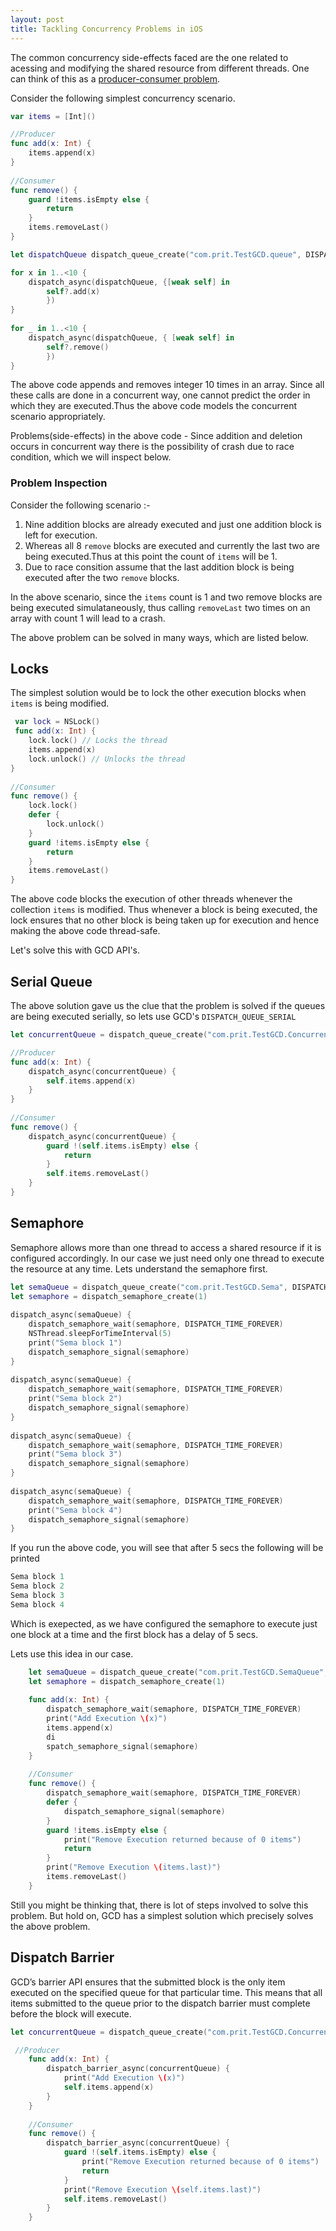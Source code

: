 ```yaml
---
layout: post
title: Tackling Concurrency Problems in iOS
---
```


The common concurrency side-effects faced are the one related to acessing and modifying the shared resource from different threads. One can think of this as a [producer-consumer problem](https://en.wikipedia.org/wiki/Producer%E2%80%93consumer_problem).

Consider the following simplest concurrency scenario.

```swift
var items = [Int]()

//Producer
func add(x: Int) {
    items.append(x)
}
    
//Consumer
func remove() {
    guard !items.isEmpty else {
        return
    }
    items.removeLast()
}

let dispatchQueue dispatch_queue_create("com.prit.TestGCD.queue", DISPATCH_QUEUE_CONCURRENT)

for x in 1..<10 {
    dispatch_async(dispatchQueue, {[weak self] in
        self?.add(x)
        })
}
    
for _ in 1..<10 {
    dispatch_async(dispatchQueue, { [weak self] in
        self?.remove()
        })
}
```
The above code appends and removes integer 10 times in an array. Since all these calls are done in a concurrent way, one cannot predict the order in which they are executed.Thus the above code models the concurrent scenario appropriately.

Problems(side-effects) in the above code - Since addition and deletion occurs in concurrent way there is the possibility of crash due to race condition, which we will inspect below.  

### Problem Inspection ###

Consider the following scenario :-

1. Nine addition blocks are already executed and just one addition block is left for execution.
2. Whereas all 8 `remove` blocks are executed and currently the last two are being executed.Thus at this point the count of `items` will be 1.
3. Due to race consition assume that the last addition block is being executed after the two `remove` blocks.

In the above scenario, since the `items` count is 1 and two remove blocks are being executed simulataneously, thus calling `removeLast` two times on an array with count 1 will lead to a crash.

The above problem can be solved in many ways, which are listed below.

## Locks ##
	
The simplest solution would be to lock the other execution blocks when `items` is being modified. 
	
```swift
 var lock = NSLock()
 func add(x: Int) {
    lock.lock() // Locks the thread
    items.append(x)
    lock.unlock() // Unlocks the thread
}
    
//Consumer
func remove() {
    lock.lock()
    defer {
    	lock.unlock()
    }
    guard !items.isEmpty else {
        return
    }
    items.removeLast()
}

```
The above code blocks the execution of other threads whenever the collection `items` is modified. Thus whenever a block is being executed, the lock ensures that no other block is being taken up for execution and hence making the above code thread-safe.

Let's solve this with GCD API's.

## Serial Queue ##

The above solution gave us the clue that the problem is solved if the queues are being executed serially, so lets use GCD's `DISPATCH_QUEUE_SERIAL`

```swift
let concurrentQueue = dispatch_queue_create("com.prit.TestGCD.ConcurrentQueue", DISPATCH_QUEUE_CONCURRENT)

//Producer
func add(x: Int) {
    dispatch_async(concurrentQueue) {
        self.items.append(x)
    }
}
    
//Consumer
func remove() {
    dispatch_async(concurrentQueue) {
        guard !(self.items.isEmpty) else {
            return
        }
        self.items.removeLast()
    }
}

``` 

## Semaphore ##

Semaphore allows more than one thread to access a shared resource if it is configured accordingly. In our case we just need only one thread to execute the resource at any time. Lets understand the semaphore first.

```swift
let semaQueue = dispatch_queue_create("com.prit.TestGCD.Sema", DISPATCH_QUEUE_CONCURRENT)
let semaphore = dispatch_semaphore_create(1)
    
dispatch_async(semaQueue) {
    dispatch_semaphore_wait(semaphore, DISPATCH_TIME_FOREVER)
    NSThread.sleepForTimeInterval(5)
    print("Sema block 1")
    dispatch_semaphore_signal(semaphore)
}
    
dispatch_async(semaQueue) {
    dispatch_semaphore_wait(semaphore, DISPATCH_TIME_FOREVER)
    print("Sema block 2")
    dispatch_semaphore_signal(semaphore)
}
    
dispatch_async(semaQueue) {
    dispatch_semaphore_wait(semaphore, DISPATCH_TIME_FOREVER)
    print("Sema block 3")
    dispatch_semaphore_signal(semaphore)
}
    
dispatch_async(semaQueue) {
    dispatch_semaphore_wait(semaphore, DISPATCH_TIME_FOREVER)
    print("Sema block 4")
    dispatch_semaphore_signal(semaphore)
}
```

If you run the above code, you will see that after 5 secs the following will be printed

```swift
Sema block 1
Sema block 2
Sema block 3
Sema block 4
```	
Which is exepected, as we have configured the semaphore to execute just one block at a time and the first block has a delay of 5 secs. 

Lets use this idea in our case.

```swift
    let semaQueue = dispatch_queue_create("com.prit.TestGCD.SemaQueue", DISPATCH_QUEUE_CONCURRENT)
    let semaphore = dispatch_semaphore_create(1)
   
    func add(x: Int) {
        dispatch_semaphore_wait(semaphore, DISPATCH_TIME_FOREVER)
        print("Add Execution \(x)")
        items.append(x)
        di
        spatch_semaphore_signal(semaphore)
    }
    
    //Consumer
    func remove() {
        dispatch_semaphore_wait(semaphore, DISPATCH_TIME_FOREVER)
        defer {
            dispatch_semaphore_signal(semaphore)
        }
        guard !items.isEmpty else {
            print("Remove Execution returned because of 0 items")
            return
        }
        print("Remove Execution \(items.last)")
        items.removeLast()
    }  
```

Still you might be thinking that, there is lot of steps involved to solve this problem. But hold on, GCD has a simplest solution which precisely solves the above problem.

## Dispatch Barrier ##

GCD’s barrier API ensures that the submitted block is the only item executed on the specified queue for that particular time. This means that all items submitted to the queue prior to the dispatch barrier must complete before the block will execute.

```swift
let concurrentQueue = dispatch_queue_create("com.prit.TestGCD.ConcurrentQueue", DISPATCH_QUEUE_CONCURRENT)

 //Producer
    func add(x: Int) {
        dispatch_barrier_async(concurrentQueue) { 
            print("Add Execution \(x)")
            self.items.append(x)
        }
    }
    
    //Consumer
    func remove() {
        dispatch_barrier_async(concurrentQueue) {
            guard !(self.items.isEmpty) else {
                print("Remove Execution returned because of 0 items")
                return
            }
            print("Remove Execution \(self.items.last)")
            self.items.removeLast()
        }
    }

```
